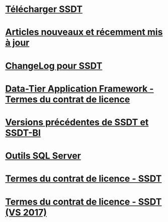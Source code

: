 # [Télécharger SSDT](download-sql-server-data-tools-ssdt.md)
# [Articles nouveaux et récemment mis à jour](new-updated-ssdt.md)
# [ChangeLog pour SSDT](changelog-for-sql-server-data-tools-ssdt.md)
# [Data-Tier Application Framework - Termes du contrat de licence](data-tier-application-framework-license-terms.md)
# [Versions précédentes de SSDT et SSDT-BI](previous-releases-of-sql-server-data-tools-ssdt-and-ssdt-bi.md)
# [Outils SQL Server](sql-server-tools.md)
# [Termes du contrat de licence - SSDT](sql-server-data-tools-license-terms.md)
# [Termes du contrat de licence - SSDT (VS 2017)](sql-server-data-tools-license-terms-vs2017.md)
